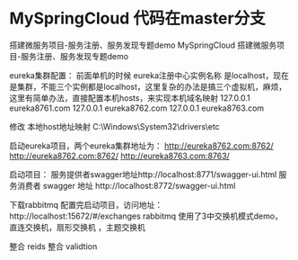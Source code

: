 # MySpringCloud  代码在master分支
搭建微服务项目-服务注册、服务发现专题demo
MySpringCloud
搭建微服务项目-服务注册、服务发现专题demo

eureka集群配置： 前面单机的时候 eureka注册中心实例名称 是localhost，现在是集群，不能三个实例都是localhost，这里复杂的办法是搞三个虚拟机，麻烦，这里有简单办法，直接配置本机hosts，来实现本机域名映射 127.0.0.1 eureka8761.com 127.0.0.1 eureka8762.com 127.0.0.1 eureka8763.com

修改 本地host地址映射 C:\Windows\System32\drivers\etc

启动eureka项目，两个eureka集群地址为： http://eureka8762.com:8762/ http://eureka8762.com:8762/ http://eureka8763.com:8763/

启动项目： 服务提供者swagger地址http://localhost:8771/swagger-ui.html 服务消费者 swagger 地址 http://localhost:8772/swagger-ui.html

下载rabbitmq 配置完启动项目，访问地址： http://localhost:15672/#/exchanges
rabbitmq 使用了3中交换机模式demo， 直连交换机，扇形交换机 ，主题交换机

整合 reids
整合 validtion

